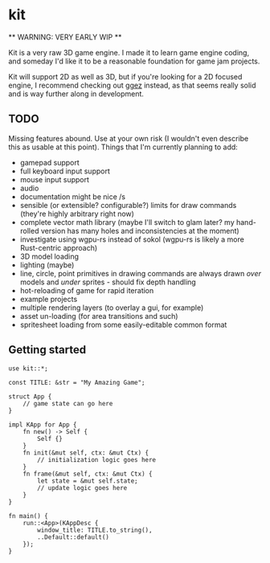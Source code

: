 # kit

** WARNING: VERY EARLY WIP **

Kit is a very raw 3D game engine. I made it to learn game engine coding, and someday I'd like it to be a reasonable foundation for game jam projects.

Kit will support 2D as well as 3D, but if you're looking for a 2D focused engine, I recommend checking out [ggez]() instead, as that seems really solid and is way further along in development.

## TODO

Missing features abound. Use at your own risk (I wouldn't even describe this as usable at this point). Things that I'm currently planning to add:

- gamepad support
- full keyboard input support
- mouse input support
- audio
- documentation might be nice /s
- sensible (or extensible? configurable?) limits for draw commands (they're highly arbitrary right now)
- complete vector math library (maybe I'll switch to glam later? my hand-rolled version has many holes and inconsistencies at the moment)
- investigate using wgpu-rs instead of sokol (wgpu-rs is likely a more Rust-centric approach)
- 3D model loading
- lighting (maybe)
- line, circle, point primitives in drawing commands are always drawn *over* models and *under* sprites - should fix depth handling
- hot-reloading of game for rapid iteration
- example projects
- multiple rendering layers (to overlay a gui, for example)
- asset un-loading (for area transitions and such)
- spritesheet loading from some easily-editable common format

## Getting started

```
use kit::*;

const TITLE: &str = "My Amazing Game";

struct App {
    // game state can go here
}

impl KApp for App {
    fn new() -> Self {
        Self {}
    }
    fn init(&mut self, ctx: &mut Ctx) {
        // initialization logic goes here
    }
    fn frame(&mut self, ctx: &mut Ctx) {
        let state = &mut self.state;
        // update logic goes here
    }
}

fn main() {
    run::<App>(KAppDesc {
        window_title: TITLE.to_string(),
        ..Default::default()
    });
}
```